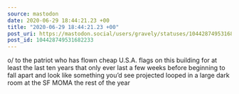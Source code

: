 ```yaml
---
source: mastodon
date: 2020-06-29 18:44:21.23 +00
title: "2020-06-29 18:44:21.23 +00"
post_uri: https://mastodon.social/users/gravely/statuses/104428749531682233
post_id: 104428749531682233
---
```

o/ to the patriot who has flown cheap U.S.A. flags on this building for at least the last ten years that only ever last a few weeks before beginning to fall apart and look like something you’d see projected looped in a large dark room at the SF MOMA the rest of the year


